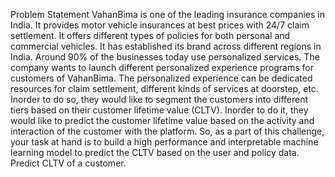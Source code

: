 Problem Statement
VahanBima is one of the leading insurance companies in India. It provides motor vehicle insurances at best prices with 24/7 claim settlement. 
It offers different types of policies for both personal and commercial vehicles. It has established its brand across different regions in India.
Around 90% of the businesses today use personalized services. The company wants to launch different personalized experience programs for customers of VahanBima. 
The personalized experience can be dedicated resources for claim settlement, different kinds of services at doorstep, etc. Inorder to do so, 
they would like to segment the customers into different tiers based on their customer lifetime value (CLTV).
Inorder to do it, they would like to predict the customer lifetime value based on the activity and interaction of the customer with the platform. 
So, as a part of this challenge, 
your task at hand is to build a high performance and interpretable machine learning model to predict the CLTV based on the user and policy data.
Predict CLTV of a customer.

